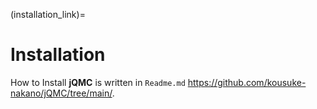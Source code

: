 (installation_link)=

# Installation

How to Install **jQMC** is written in `Readme.md` https://github.com/kousuke-nakano/jQMC/tree/main/.
